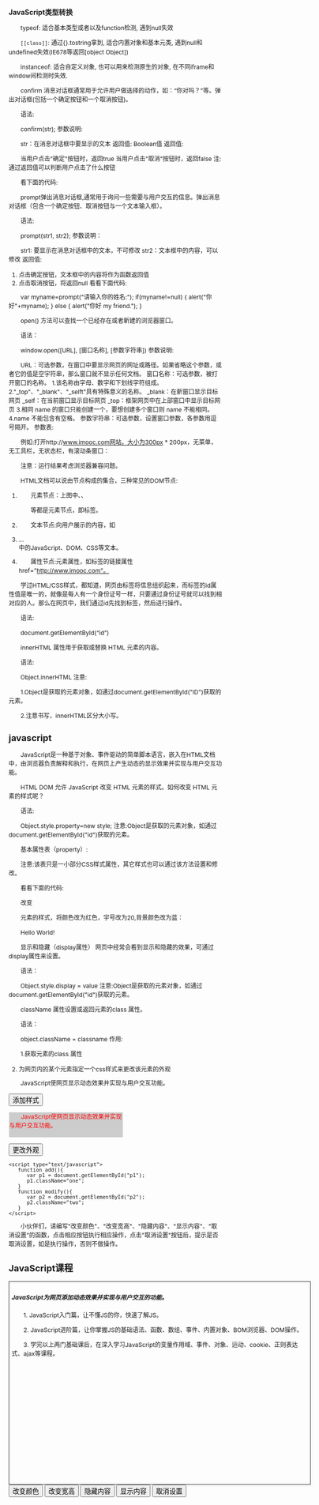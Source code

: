 <script type="text/javascript">
  document.write("I love JavaScript！"); //内容用""括起来，""里的内容直接输出。
</script>


### JavaScript类型转换
typeof: 适合基本类型或者以及function检测, 遇到null失效

`[[class]]`: 通过{}.tostring拿到, 适合内置对象和基本元类, 遇到null和undefined失效(IE678等返回[object Object])

instanceof: 适合自定义对象, 也可以用来检测原生的对象, 在不同iframe和window间检测时失效.


confirm 消息对话框通常用于允许用户做选择的动作，如：“你对吗？”等。弹出对话框(包括一个确定按钮和一个取消按钮)。

语法:

confirm(str);
参数说明:

str：在消息对话框中要显示的文本
返回值: Boolean值
返回值:

当用户点击"确定"按钮时，返回true
当用户点击"取消"按钮时，返回false
注: 通过返回值可以判断用户点击了什么按钮

看下面的代码:

<script type="text/javascript">
    var mymessage=confirm("你喜欢JavaScript吗?");
    if(mymessage==true)
    {   document.write("很好,加油!");   }
    else
    {  document.write("JS功能强大，要学习噢!");   }
</script>



prompt弹出消息对话框,通常用于询问一些需要与用户交互的信息。弹出消息对话框（包含一个确定按钮、取消按钮与一个文本输入框）。

语法:

prompt(str1, str2);
参数说明：

str1: 要显示在消息对话框中的文本，不可修改
str2：文本框中的内容，可以修改
返回值:

1. 点击确定按钮，文本框中的内容将作为函数返回值
2. 点击取消按钮，将返回null
看看下面代码:

var myname=prompt("请输入你的姓名:");
if(myname!=null)
  {   alert("你好"+myname); }
else
  {  alert("你好 my friend.");  }



  open() 方法可以查找一个已经存在或者新建的浏览器窗口。

语法：

window.open([URL], [窗口名称], [参数字符串])
参数说明:

URL：可选参数，在窗口中要显示网页的网址或路径。如果省略这个参数，或者它的值是空字符串，那么窗口就不显示任何文档。
窗口名称：可选参数，被打开窗口的名称。
    1.该名称由字母、数字和下划线字符组成。
    2."_top"、"_blank"、"_selft"具有特殊意义的名称。
       _blank：在新窗口显示目标网页
       _self：在当前窗口显示目标网页
       _top：框架网页中在上部窗口中显示目标网页
    3.相同 name 的窗口只能创建一个，要想创建多个窗口则 name 不能相同。
    4.name 不能包含有空格。
参数字符串：可选参数，设置窗口参数，各参数用逗号隔开。
参数表:



例如:打开http://www.imooc.com网站，大小为300px * 200px，无菜单，无工具栏，无状态栏，有滚动条窗口：

<script type="text/javascript"> window.open('http://www.imooc.com','_blank','width=300,height=200,menubar=no,toolbar=no, status=no,scrollbars=yes')
</script>
注意：运行结果考虑浏览器兼容问题。



HTML文档可以说由节点构成的集合，三种常见的DOM节点:

1. 元素节点：上图中<html>、<body>、<p>等都是元素节点，即标签。

2. 文本节点:向用户展示的内容，如<li>...</li>中的JavaScript、DOM、CSS等文本。

3. 属性节点:元素属性，如<a>标签的链接属性href="http://www.imooc.com"。


学过HTML/CSS样式，都知道，网页由标签将信息组织起来，而标签的id属性值是唯一的，就像是每人有一个身份证号一样，只要通过身份证号就可以找到相对应的人。那么在网页中，我们通过id先找到标签，然后进行操作。

语法:

 document.getElementById(“id”) 

 innerHTML 属性用于获取或替换 HTML 元素的内容。

语法:

Object.innerHTML
注意:

1.Object是获取的元素对象，如通过document.getElementById("ID")获取的元素。

2.注意书写，innerHTML区分大小写。

<!DOCTYPE HTML>
<html>
<head>
<meta http-equiv="Content-Type" content="text/html; charset=utf-8" />
<title>innerHTML</title>
</head>
<body>
<h2 id="con">javascript</H2>
<p> JavaScript是一种基于对象、事件驱动的简单脚本语言，嵌入在HTML文档中，由浏览器负责解释和执行，在网页上产生动态的显示效果并实现与用户交互功能。</p>
<script type="text/javascript">
  var mychar= document.getElementById("con")          ;
  document.write("原标题:"+mychar.innerHTML+"<br>"); //输出原h2标签内容
  mychar.innerHTML = "Hello World!"
  document.write("修改后的标题:"+mychar.innerHTML); //输出修改后h2标签内容
</script>
</body>
</html>

HTML DOM 允许 JavaScript 改变 HTML 元素的样式。如何改变 HTML 元素的样式呢？

语法:

Object.style.property=new style;
注意:Object是获取的元素对象，如通过document.getElementById("id")获取的元素。

基本属性表（property）:



注意:该表只是一小部分CSS样式属性，其它样式也可以通过该方法设置和修改。

看看下面的代码:

改变 <p> 元素的样式，将颜色改为红色，字号改为20,背景颜色改为蓝：

<p id="pcon">Hello World!</p>
<script>
   var mychar = document.getElementById("pcon");
   mychar.style.color="red";
   mychar.style.fontSize="20";
   mychar.style.backgroundColor ="blue";
</script>

显示和隐藏（display属性）
网页中经常会看到显示和隐藏的效果，可通过display属性来设置。

语法：

Object.style.display = value
注意:Object是获取的元素对象，如通过document.getElementById("id")获取的元素。


className 属性设置或返回元素的class 属性。

语法：

object.className = classname
作用:

1.获取元素的class 属性

2. 为网页内的某个元素指定一个css样式来更改该元素的外观


<!DOCTYPE HTML>
<html>
<head>
<meta http-equiv="Content-Type" content="text/html; charset=gb2312">
<title>className属性</title>
<style>
    body{ font-size:16px;}
    .one{
        border:1px solid #eee;
        width:230px;
        height:50px;
        background:#ccc;
        color:red;
    }
    .two{
        border:1px solid #ccc;
        width:230px;
        height:50px;
        background:#9CF;
        color:blue;
    }
    </style>
</head>
<body>
    <p id="p1" > JavaScript使网页显示动态效果并实现与用户交互功能。</p>
    <input type="button" value="添加样式" onclick="add()"/>
    <p id="p2" class="one">JavaScript使网页显示动态效果并实现与用户交互功能。</p>
    <input type="button" value="更改外观" onclick="modify()"/>

    <script type="text/javascript">
       function add(){
          var p1 = document.getElementById("p1");
          p1.className="one";
       }
       function modify(){
          var p2 = document.getElementById("p2");
          p2.className="two";
       }
    </script>
</body>
</html>


小伙伴们，请编写"改变颜色"、"改变宽高"、"隐藏内容"、"显示内容"、"取消设置"的函数，点击相应按钮执行相应操作，点击"取消设置"按钮后，提示是否取消设置，如是执行操作，否则不做操作。

<!DOCTYPE HTML>
<html>
<head>
<meta http-equiv="Content-Type" Content="text/html; charset=utf-8" />
<title>javascript</title>
<style type="text/css">
body{font-size:12px;}
#txt{
    height:400px;
    width:600px;
    border:#333 solid 1px;
    padding:5px;}
p{
    line-height:18px;
    text-indent:2em;}
</style>
</head>
<body>
  <h2 id="con">JavaScript课程</H2>
  <div id="txt"> 
     <h5>JavaScript为网页添加动态效果并实现与用户交互的功能。</h5>
        <p>1. JavaScript入门篇，让不懂JS的你，快速了解JS。</p>
        <p>2. JavaScript进阶篇，让你掌握JS的基础语法、函数、数组、事件、内置对象、BOM浏览器、DOM操作。</p>
        <p>3. 学完以上两门基础课后，在深入学习JavaScript的变量作用域、事件、对象、运动、cookie、正则表达式、ajax等课程。</p>
  </div>
  <form>
  <!--当点击相应按钮，执行相应操作，为按钮添加相应事件-->
    <input type="button" value="改变颜色" onclick="chgecolor()" >  
    <input type="button" value="改变宽高" onclick="chagewidth()">
    <input type="button" value="隐藏内容" onclick="chagehide()">
    <input type="button" value="显示内容" onclick="chageshow()">
    <input type="button" value="取消设置" onclick="cancel()">
  </form>
  <script type="text/javascript">
//定义"改变颜色"的函数
function chgecolor()
{
    var mychar = document.getElementById("txt")
    mychar.style.color = 'red';
    mychar.style.backgroundColor='blue';
}

//定义"改变宽高"的函数
function chagewidth()
{
   var mychar = document.getElementById("txt")
   mychar.style.width='200px';
   mychar.style.height='300px';
}

//定义"隐藏内容"的函数
function chagehide()
{
   var mychar = document.getElementById("txt")
   mychar.style.display="none";
}

//定义"显示内容"的函数
function chageshow()
{
    var mychar = document.getElementById("txt")
    mychar.style.display="block"
}

//定义"取消设置"的函数
function cancel()
{
    var mychar = document.getElementById("txt")
    con = confirm("是否取消设置?")
    if(con == true)
    {
       mychar.style.color = '';
       mychar.style.backgroundColor='';  
       mychar.style.display="block"
       mychar.style.width='600px';
       mychar.style.height='400px';
    }
    else
    {
        
    }
}


  </script>
</body>
</html>
